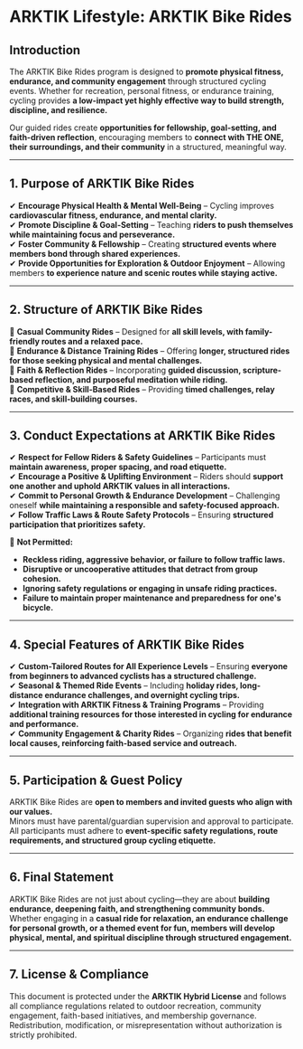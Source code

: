 # ARKTIK Lifestyle: ARKTIK Bike Rides  

## **Introduction**  
The ARKTIK Bike Rides program is designed to **promote physical fitness, endurance, and community engagement** through structured cycling events. Whether for recreation, personal fitness, or endurance training, cycling provides **a low-impact yet highly effective way to build strength, discipline, and resilience.**  

Our guided rides create **opportunities for fellowship, goal-setting, and faith-driven reflection**, encouraging members to **connect with THE ONE, their surroundings, and their community** in a structured, meaningful way.  

---  

## **1. Purpose of ARKTIK Bike Rides**  

✔ **Encourage Physical Health & Mental Well-Being** – Cycling improves **cardiovascular fitness, endurance, and mental clarity.**  
✔ **Promote Discipline & Goal-Setting** – Teaching **riders to push themselves while maintaining focus and perseverance.**  
✔ **Foster Community & Fellowship** – Creating **structured events where members bond through shared experiences.**  
✔ **Provide Opportunities for Exploration & Outdoor Enjoyment** – Allowing members **to experience nature and scenic routes while staying active.**  

---  

## **2. Structure of ARKTIK Bike Rides**  

📌 **Casual Community Rides** – Designed for **all skill levels, with family-friendly routes and a relaxed pace.**  
📌 **Endurance & Distance Training Rides** – Offering **longer, structured rides for those seeking physical and mental challenges.**  
📌 **Faith & Reflection Rides** – Incorporating **guided discussion, scripture-based reflection, and purposeful meditation while riding.**  
📌 **Competitive & Skill-Based Rides** – Providing **timed challenges, relay races, and skill-building courses.**  

---  

## **3. Conduct Expectations at ARKTIK Bike Rides**  

✔ **Respect for Fellow Riders & Safety Guidelines** – Participants must **maintain awareness, proper spacing, and road etiquette.**  
✔ **Encourage a Positive & Uplifting Environment** – Riders should **support one another and uphold ARKTIK values in all interactions.**  
✔ **Commit to Personal Growth & Endurance Development** – Challenging oneself **while maintaining a responsible and safety-focused approach.**  
✔ **Follow Traffic Laws & Route Safety Protocols** – Ensuring **structured participation that prioritizes safety.**  

🚫 **Not Permitted:**  
- **Reckless riding, aggressive behavior, or failure to follow traffic laws.**  
- **Disruptive or uncooperative attitudes that detract from group cohesion.**  
- **Ignoring safety regulations or engaging in unsafe riding practices.**  
- **Failure to maintain proper maintenance and preparedness for one's bicycle.**  

---  

## **4. Special Features of ARKTIK Bike Rides**  

✔ **Custom-Tailored Routes for All Experience Levels** – Ensuring **everyone from beginners to advanced cyclists has a structured challenge.**  
✔ **Seasonal & Themed Ride Events** – Including **holiday rides, long-distance endurance challenges, and overnight cycling trips.**  
✔ **Integration with ARKTIK Fitness & Training Programs** – Providing **additional training resources for those interested in cycling for endurance and performance.**  
✔ **Community Engagement & Charity Rides** – Organizing **rides that benefit local causes, reinforcing faith-based service and outreach.**  

---  

## **5. Participation & Guest Policy**  

ARKTIK Bike Rides are **open to members and invited guests who align with our values.**  
Minors must have parental/guardian supervision and approval to participate.  
All participants must adhere to **event-specific safety regulations, route requirements, and structured group cycling etiquette.**  

---  

## **6. Final Statement**  

ARKTIK Bike Rides are not just about cycling—they are about **building endurance, deepening faith, and strengthening community bonds.** Whether engaging in a **casual ride for relaxation, an endurance challenge for personal growth, or a themed event for fun, members will develop physical, mental, and spiritual discipline through structured engagement.**  

---  

## **7. License & Compliance**  

This document is protected under the **ARKTIK Hybrid License** and follows all compliance regulations related to outdoor recreation, community engagement, faith-based initiatives, and membership governance. Redistribution, modification, or misrepresentation without authorization is strictly prohibited.  

